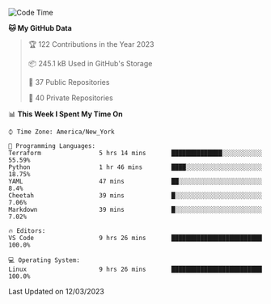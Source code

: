 <!--START_SECTION:waka-->
![Code Time](http://img.shields.io/badge/Code%20Time-140%20hrs%2029%20mins-blue)

**🐱 My GitHub Data** 

> 🏆 122 Contributions in the Year 2023
 > 
> 📦 245.1 kB Used in GitHub's Storage 
 > 
> 📜 37 Public Repositories 
 > 
> 🔑 40 Private Repositories  
 > 
📊 **This Week I Spent My Time On** 

```text
⌚︎ Time Zone: America/New_York

💬 Programming Languages: 
Terraform                5 hrs 14 mins       ██████████████░░░░░░░░░░░   55.59% 
Python                   1 hr 46 mins        ████░░░░░░░░░░░░░░░░░░░░░   18.75% 
YAML                     47 mins             ██░░░░░░░░░░░░░░░░░░░░░░░   8.4% 
Cheetah                  39 mins             █░░░░░░░░░░░░░░░░░░░░░░░░   7.06% 
Markdown                 39 mins             █░░░░░░░░░░░░░░░░░░░░░░░░   7.02%

🔥 Editors: 
VS Code                  9 hrs 26 mins       █████████████████████████   100.0%

💻 Operating System: 
Linux                    9 hrs 26 mins       █████████████████████████   100.0%

```


 Last Updated on 12/03/2023
<!--END_SECTION:waka-->